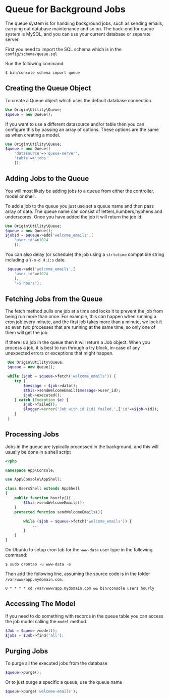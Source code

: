 # Queue for Background Jobs

The queue system is for handling background jobs, such as sending emails, carrying out database maintenance and so on. The back-end for queue system is MySQL, and you can use your current database or separate server. 

First you need to import the SQL schema which is in the `config/schema/queue.sql`

Run the following command:

```linux
$ bin/console schema import queue
```

## Creating the Queue Object

To create a Queue object which uses the default database connection.

```php
Use Origin\Utility\Queue;
$queue = new Queue();
```

If you want to use a different datasource and/or table then you can configure this by passing an array of
options. These options are the same as when creating a model.

```php
Use Origin\Utility\Queue;
$queue = new Queue([
    'datasource'=>'queue-server',
    'table'=>'jobs'
    ]);
```

## Adding Jobs to the Queue

You will most likely be adding jobs to a queue from either the controller, model or shell. 

To add a job to the queue you just use set a queue name and then pass array of data. The queue name can consist of letters,numbers,hyphens and underscores. Once you have added the job it will return the job id.

```php
Use Origin\Utility\Queue;
$queue = new Queue();
$jobId = $queue->add('welcome_emails',[
    'user_id'=>1024
    ]);
```

You can also delay (or schedule) the job using a `strtotime` compatible string including a `Y-m-d H:i:s` date.

```php
 $queue->add('welcome_emails',[
    'user_id'=>1024
    ],
    '+5 hours');
```

## Fetching Jobs from the Queue

The fetch method pulls one job at a time and locks it to prevent the job from being run more than once. For example, this can happen when running a cron job every minute, and the first job takes more than a minute, we lock it so even two processes that are running at the same time, so only one of them will get the job.

If there is a job in the queue then it will return a Job object. When you process a job, it is best to run through a try block, in-case of any unexpected errors or exceptions that might happen.

```php
 Use Origin\Utility\Queue;
 $queue = new Queue();

 while ($job = $queue->fetch('welcome_emails')) {
    try {
        $message = $job->data();
        $this->sendWelcomeEmail($message->user_id);
        $job->executed();
    } catch (Exception $e) {
        $job->failed();
        $logger->error('Job with id {id} failed.',['id'=>$job->id]);
    }  
 }
```

## Processing Jobs

Jobs in the queue are typically processed in the background, and this will usually be done in a shell script

```php
<?php

namespace App\Console;

use App\Console\AppShell;

class UsersShell extends AppShell
{
    public function hourly(){
        $this->sendWelcomeEmails();
    }
    protected function sendWelcomeEmails(){

        while ($job = $queue->fetch('welcome_emails')) {
            ...
        }
    }
}
```

On Ubuntu to setup cron tab for the `www-data` user type in the following command:

```linux
$ sudo crontab -u www-data -e
```

Then add the following line, assuming the source code is in the folder
`/var/www/app.mydomain.com`.
```
0 * * * * cd /var/www/app.mydomain.com && bin/console users hourly
```

## Accessing The Model

If you need to do something with records in the queue table you can access the job model calling the `model` method.

```php
$Job = $queue->model();
$jobs = $Job->find('all');
```

## Purging Jobs

To purge all the executed jobs from the database

```php
$queue->purge();
```

Or to just purge a specific a queue, use the queue name

```php
$queue->purge('welcome-emails');
```